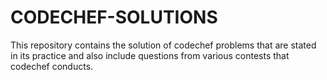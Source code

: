 # CODECHEF-SOLUTIONS
This repository contains the solution of codechef problems that are stated in its practice and also include questions from various contests that codechef conducts.
